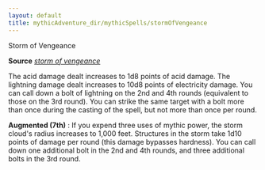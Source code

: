 ```yaml
---
layout: default
title: mythicAdventure_dir/mythicSpells/stormOfVengeance
---
```

Storm of Vengeance

**Source** [_storm of vengeance_](spell_dir/stormOfVengeance#_storm-of-vengeance)

The acid damage dealt increases to 1d8 points of acid damage. The lightning damage dealt increases to 10d8 points of electricity damage. You can call down a bolt of lightning on the 2nd and 4th rounds (equivalent to those on the 3rd round). You can strike the same target with a bolt more than once during the casting of the spell, but not more than once per round.

**Augmented (7th)** : If you expend three uses of mythic power, the storm cloud's radius increases to 1,000 feet. Structures in the storm take 1d10 points of damage per round (this damage bypasses hardness). You can call down one additional bolt in the 2nd and 4th rounds, and three additional bolts in the 3rd round.


